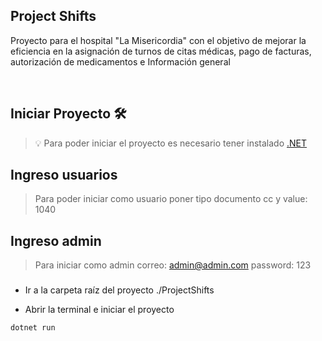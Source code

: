 ## Project Shifts

Proyecto para el hospital "La Misericordia" con el objetivo de mejorar la eficiencia en la asignación de turnos de citas médicas, pago de facturas, autorización de medicamentos e Información general

<br/>

## Iniciar Proyecto 🛠️

> 💡 Para poder iniciar el proyecto es necesario tener instalado [.NET](https://dotnet.microsoft.com/es-es/download)

## Ingreso usuarios
> Para poder iniciar como usuario poner tipo documento cc y  value: 1040

## Ingreso admin
>Para iniciar como admin correo: admin@admin.com password: 123

###

- Ir a la carpeta raíz del proyecto ./ProjectShifts

- Abrir la terminal e iniciar el proyecto

```bash
dotnet run
```

